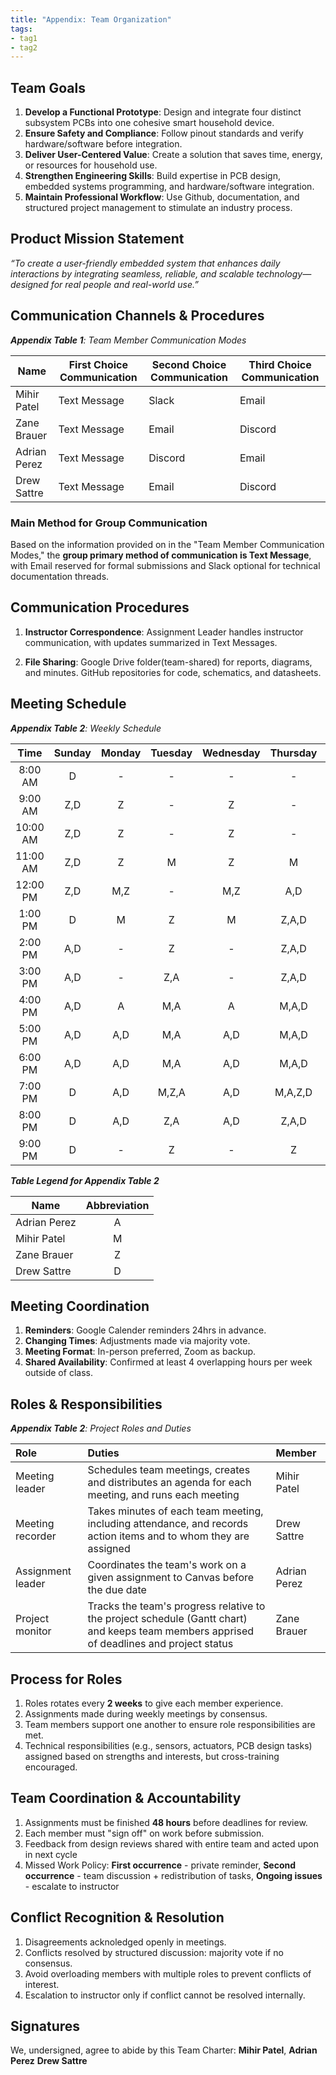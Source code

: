 ```yaml
---
title: "Appendix: Team Organization"
tags:
- tag1
- tag2
---
```


## Team Goals

1. **Develop a Functional Prototype**: Design and integrate four distinct subsystem PCBs into one cohesive smart household device.
2. **Ensure Safety and Compliance**: Follow pinout standards and verify hardware/software before integration.
3. **Deliver User-Centered Value**: Create a solution that saves time, energy, or resources for household use.
4. **Strengthen Engineering Skills**: Build expertise in PCB design, embedded systems programming, and hardware/software integration.
5. **Maintain Professional Workflow**: Use Github, documentation, and structured project management to stimulate an industry process.

## Product Mission Statement  
 *“To create a user-friendly embedded system that enhances daily interactions by integrating seamless, reliable, and scalable technology—designed for real people and real-world use.”*

## Communication Channels & Procedures

_**Appendix Table 1**: Team Member Communication Modes_

|Name                 | First Choice Communication | Second Choice Communication | Third Choice Communication |
|---------------------|----------------------------|-----------------------------|----------------------------|
|Mihir Patel |  Text Message | Slack | Email |
|Zane Brauer |  Text Message | Email | Discord |
|Adrian Perez |  Text Message | Discord | Email |
|Drew Sattre |  Text Message | Email | Discord |

### Main Method for Group Communication

Based on the information provided on in the "Team Member Communication Modes," the **group primary method of communication is Text Message**, with Email reserved for formal submissions and Slack optional for technical documentation threads.
 
## Communication Procedures

1. **Instructor Correspondence**: Assignment Leader handles instructor communication, with updates summarized in Text Messages.

2. **File Sharing**: Google Drive folder(team-shared) for reports, diagrams, and minutes. GitHub repositories for code, schematics, and datasheets. 

## Meeting Schedule

_**Appendix Table 2**: Weekly Schedule_

| Time | Sunday | Monday | Tuesday | Wednesday | Thursday | Friday | Saturday |
| :------: | :----: | :----: | :----: | :----: | :----: | :----: | :-----: |
| 8:00 AM | D | - | - | - | - | Z,A,D | Z,A,D |
| 9:00 AM | Z,D | Z | - | Z | - | M,Z,A,D | Z,A,D |
| 10:00 AM | Z,D | Z | - | Z | - | M,Z,A,D | Z,A,D |
| 11:00 AM | Z,D | Z | M | Z | M | M,Z,A,D | Z,A,D |
| 12:00 PM | Z,D | M,Z | - | M,Z | A,D | M,Z,A,D | Z,A,D |
| 1:00 PM | D | M | Z | M | Z,A,D | M,Z,A,D | Z,A,D |
| 2:00 PM | A,D | - | Z | - | Z,A,D | M,Z,A,D | Z,A,D |
| 3:00 PM | A,D | - | Z,A | - | Z,A,D | M,Z,A,D | Z,A,D |
| 4:00 PM | A,D | A | M,A | A | M,A,D | M,Z,A,D | Z,A,D |
| 5:00 PM | A,D | A,D | M,A | A,D | M,A,D | M,Z,A,D | Z,A,D |
| 6:00 PM | A,D | A,D | M,A | A,D | M,A,D | M,Z,A,D | Z,A,D |
| 7:00 PM | D | A,D | M,Z,A | A,D | M,A,Z,D | Z,A,D | Z,A,D |
| 8:00 PM | D | A,D | Z,A | A,D | Z,A,D | Z,A,D | Z,A,D |
| 9:00 PM | D | - | Z | - | Z | Z,A,D | Z,A,D |

_**Table Legend for Appendix Table 2**_

| Name | Abbreviation |
| ----- | :------: |
| Adrian Perez | A |
| Mihir Patel | M |
| Zane Brauer | Z |
| Drew Sattre | D |


## Meeting Coordination

1. **Reminders**: Google Calender reminders 24hrs in advance.
2. **Changing Times**: Adjustments made via majority vote.
3. **Meeting Format**: In-person preferred, Zoom as backup.
4. **Shared Availability**: Confirmed at least 4 overlapping hours per week outside of class. 

## Roles & Responsibilities

_**Appendix Table 2**: Project Roles and Duties_

| **Role**          | **Duties**                                                                                                                                | **Member**           |
| :---------------- | :---------------------------------------------------------------------------------------------------------------------------------------- | :---------------- | 
| Meeting leader    | Schedules team meetings, creates and distributes an agenda for each meeting, and runs each meeting                                        | Mihir Patel  |
| Meeting recorder  | Takes minutes of each team meeting, including attendance, and records action items and to whom they are assigned                          | Drew Sattre  |
| Assignment leader | Coordinates the team's work on a given assignment to Canvas before the due date                                                           | Adrian Perez  |
| Project monitor   | Tracks the team's progress relative to the project schedule (Gantt chart) and keeps team members apprised of deadlines and project status | Zane Brauer  |

## Process for Roles

1. Roles rotates every **2 weeks** to give each member experience. 
2. Assignments made during weekly meetings by consensus.
3. Team members support one another to ensure role responsibilities are met.
4. Technical responsibilities (e.g., sensors, actuators, PCB design tasks) assigned based on strengths and interests, but cross-training encouraged.

## Team Coordination & Accountability

1. Assignments must be finished **48 hours** before deadlines for review.
2. Each member must "sign off" on work before submission. 
3. Feedback from design reviews shared with entire team and acted upon in next cycle
4. Missed Work Policy: 
**First occurrence** - private reminder,
**Second occurrence** - team discussion + redistribution of tasks,
**Ongoing issues** - escalate to instructor

## Conflict Recognition & Resolution

1. Disagreements acknoledged openly in meetings.
2. Conflicts resolved by structured discussion: majority vote if no consensus.
3. Avoid overloading members with multiple roles to prevent conflicts of interest.
4. Escalation to instructor only if conflict cannot be resolved internally. 


## Signatures

We, undersigned, agree to abide by this Team Charter:
**Mihir Patel**, 
**Adrian Perez**
**Drew Sattre**
